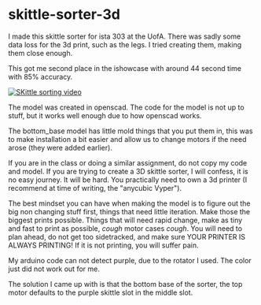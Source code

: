 # skittle-sorter-3d





I made this skittle sorter for ista 303 at the UofA. There was sadly some data loss for the 3d print, such as the legs. I tried creating them, making them close enough. 

This got me second place in the ishowcase with around 44 second time with 85% accuracy.

[![SKittle sorting video](https://img.youtube.com/vi/clQEKeElRRE/0.jpg)](https://www.youtube.com/watch?v=clQEKeElRRE)


The model was created in openscad. The code for the model is not up to stuff, but it works well enough due to how openscad works.



The bottom_base model has little mold things that you put them in, this was to make installation a bit easier and allow us to change motors if the need arose (they were added earlier).

If you are in the class or doing a similar assignment, do not copy my code and model. If you are trying to create a 3D skittle sorter, I will confess, it is no easy journey. It will be hard. You practically need to own a 3d printer (I recommend at time of writing, the "anycubic Vyper").

The best mindset you can have when making the model is to figure out the big non changing stuff first, things that need little iteration. Make those the biggest prints possible. Things that will need rapid change, make as tiny and fast to print as possible, *cough* motor cases *cough*. You will need to plan ahead, do not get too sidetracked, and make sure YOUR PRINTER IS ALWAYS PRINTING! If it is not printing, you will suffer pain.

My arduino code can not detect purple, due to the rotator I used. The color just did not work out for me. 

The solution I came up with is that the bottom base of the sorter, the top motor defaults to the purple skittle slot in the middle slot.


